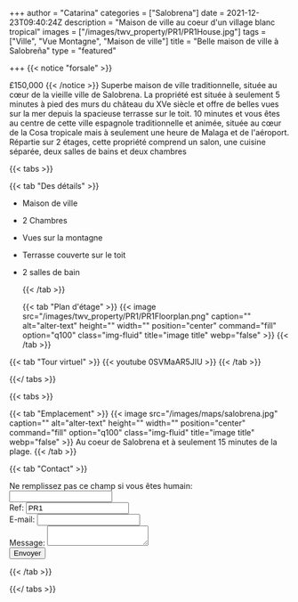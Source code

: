 +++
author = "Catarina"
categories = ["Salobrena"]
date = 2021-12-23T09:40:24Z
description = "Maison de ville au coeur d'un village blanc tropical"
images = ["/images/twv_property/PR1/PR1House.jpg"]
tags = ["Ville", "Vue Montagne", "Maison de ville"]
title = "Belle maison de ville à Salobreña"
type = "featured"

+++
{{< notice "forsale" >}}

£150,000
{{< /notice >}}
Superbe maison de ville traditionnelle, située au cœur de la vieille ville de Salobrena. La propriété est située à seulement 5 minutes à pied des murs du château du XVe siècle et offre de belles vues sur la mer depuis la spacieuse terrasse sur le toit.
10 minutes et vous êtes au centre de cette ville espagnole traditionnelle et animée, située au cœur de la Cosa tropicale mais à seulement une heure de Malaga et de l'aéroport.
Répartie sur 2 étages, cette propriété comprend un salon, une cuisine séparée, deux salles de bains et deux chambres

{{< tabs >}}

{{< tab "Des détails" >}}

* Maison de ville
* 2 Chambres
* Vues sur la montagne
* Terrasse couverte sur le toit
* 2 salles de bain

  {{< /tab >}}

  {{< tab "Plan d'étage" >}} {{< image src="/images/twv_property/PR1/PR1Floorplan.png" caption="" alt="alter-text" height="" width="" position="center" command="fill" option="q100" class="img-fluid" title="image title" webp="false" >}} {{< /tab >}}

{{< tab "Tour virtuel" >}} {{< youtube 0SVMaAR5JIU >}} {{< /tab >}}

{{</ tabs >}}

{{< tabs >}}

{{< tab "Emplacement" >}} 
{{< image src="/images/maps/salobrena.jpg" caption="" alt="alter-text" height="" width="" position="center" command="fill" option="q100" class="img-fluid" title="image title" webp="false" >}}
Au coeur de Salobrena et à seulement 15 minutes de la plage. {{< /tab >}}

{{< tab "Contact" >}} <form name="propertyContact" method="POST" netlify-honeypot="bot-field" data-netlify="true">
<div class="form-group">
<label>Ne remplissez pas ce champ si vous êtes humain: <input name="bot-field" /></label>
</div>
<div class="form-group">
<label>Ref: <input name="property-ref" class="form-control" value="PR1" readonly/></label>
</div>
<div class="form-group">
<label>E-mail: <input type="text" class="form-control" name="email" /></label>
</div>
<div class="form-group">
<label>Message: </label> <textarea name="message" class="form-control"></textarea>
</div>
<button type="submit" class="btn btn-primary">Envoyer</button>
</form> {{< /tab >}}

{{</ tabs >}}